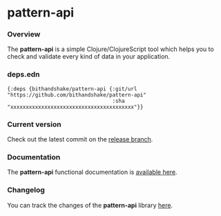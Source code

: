 
# pattern-api

### Overview

The <strong>pattern-api</strong> is a simple Clojure/ClojureScript tool which
helps you to check and validate every kind of data in your application.

### deps.edn

```
{:deps {bithandshake/pattern-api {:git/url "https://github.com/bithandshake/pattern-api"
                                  :sha     "xxxxxxxxxxxxxxxxxxxxxxxxxxxxxxxxxxxxxxxx"}}
```

### Current version

Check out the latest commit on the [release branch](https://github.com/bithandshake/pattern-api/tree/release).

### Documentation

The <strong>pattern-api</strong> functional documentation is [available here](documentation/COVER.md).

### Changelog

You can track the changes of the <strong>pattern-api</strong> library [here](CHANGES.md).
